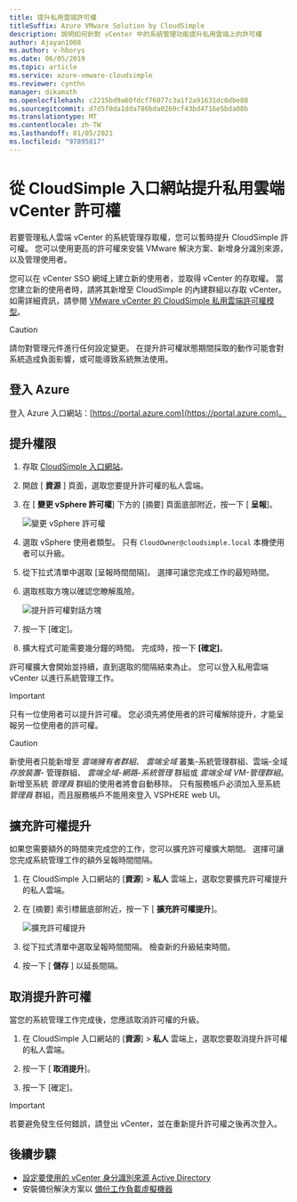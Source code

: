 ```yaml
---
title: 提升私用雲端許可權
titleSuffix: Azure VMware Solution by CloudSimple
description: 說明如何針對 vCenter 中的系統管理功能提升私用雲端上的許可權
author: Ajayan1008
ms.author: v-hborys
ms.date: 06/05/2019
ms.topic: article
ms.service: azure-vmware-cloudsimple
ms.reviewer: cynthn
manager: dikamath
ms.openlocfilehash: c2215bd9a60fdcf76077c3a1f2a91631dc0dbe88
ms.sourcegitcommit: d7d5f0da1dda786bda0260cf43bd4716e5bda08b
ms.translationtype: MT
ms.contentlocale: zh-TW
ms.lasthandoff: 01/05/2021
ms.locfileid: "97895817"
---
```

# <a name="escalate-private-cloud-vcenter-privileges-from-the-cloudsimple-portal"></a>從 CloudSimple 入口網站提升私用雲端 vCenter 許可權

若要管理私人雲端 vCenter 的系統管理存取權，您可以暫時提升 CloudSimple 許可權。  您可以使用更高的許可權來安裝 VMware 解決方案、新增身分識別來源，以及管理使用者。

您可以在 vCenter SSO 網域上建立新的使用者，並取得 vCenter 的存取權。  當您建立新的使用者時，請將其新增至 CloudSimple 的內建群組以存取 vCenter。  如需詳細資訊，請參閱 [VMware vCenter 的 CloudSimple 私用雲端許可權模型](./learn-private-cloud-permissions.md)。

> [!CAUTION]
> 請勿對管理元件進行任何設定變更。 在提升許可權狀態期間採取的動作可能會對系統造成負面影響，或可能導致系統無法使用。

## <a name="sign-in-to-azure"></a>登入 Azure

登入 Azure 入口網站：[https://portal.azure.com](https://portal.azure.com)。

## <a name="escalate-privileges"></a>提升權限

1. 存取 [CloudSimple 入口網站](access-cloudsimple-portal.md)。

2. 開啟 [ **資源** ] 頁面，選取您要提升許可權的私人雲端。

3. 在 [ **變更 vSphere 許可權**] 下方的 [摘要] 頁面底部附近，按一下 [ **呈報**]。

    ![變更 vSphere 許可權](media/escalate-private-cloud-privilege.png)

4. 選取 vSphere 使用者類型。  只有 `CloudOwner@cloudsimple.local` 本機使用者可以升級。

5. 從下拉式清單中選取 [呈報時間間隔]。 選擇可讓您完成工作的最短時間。

6. 選取核取方塊以確認您瞭解風險。

    ![提升許可權對話方塊](media/escalate-private-cloud-privilege-dialog.png)

7. 按一下 [確定]。

8. 擴大程式可能需要幾分鐘的時間。 完成時，按一下 **[確定]**。

許可權擴大會開始並持續，直到選取的間隔結束為止。  您可以登入私用雲端 vCenter 以進行系統管理工作。

> [!IMPORTANT]
> 只有一位使用者可以提升許可權。  您必須先將使用者的許可權解除提升，才能呈報另一位使用者的許可權。

> [!CAUTION]
> 新使用者只能新增至 *雲端擁有者群組*、 *雲端全域* 叢集-系統管理群組、雲端-全域 *存放裝置-* 管理群組、 *雲端全域-網路-系統管理* 群組或 *雲端全域 VM-管理群組*。  新增至系統 *管理員* 群組的使用者將會自動移除。  只有服務帳戶必須加入至系統 *管理員* 群組，而且服務帳戶不能用來登入 VSPHERE web UI。

## <a name="extend-privilege-escalation"></a>擴充許可權提升

如果您需要額外的時間來完成您的工作，您可以擴充許可權擴大期間。  選擇可讓您完成系統管理工作的額外呈報時間間隔。

1. 在 CloudSimple 入口網站的 [**資源**]  >  **私人** 雲端上，選取您要擴充許可權提升的私人雲端。

2. 在 [摘要] 索引標籤底部附近，按一下 [ **擴充許可權提升**]。

    ![擴充許可權提升](media/de-escalate-private-cloud-privilege.png)

3. 從下拉式清單中選取呈報時間間隔。 檢查新的升級結束時間。

4. 按一下 [ **儲存** ] 以延長間隔。

## <a name="de-escalate-privileges"></a>取消提升許可權

當您的系統管理工作完成後，您應該取消許可權的升級。  

1. 在 CloudSimple 入口網站的 [**資源**]  >  **私人** 雲端上，選取您要取消提升許可權的私人雲端。

2. 按一下 [ **取消提升**]。

3. 按一下 [確定]。

> [!IMPORTANT]
> 若要避免發生任何錯誤，請登出 vCenter，並在重新提升許可權之後再次登入。

## <a name="next-steps"></a>後續步驟

* [設定要使用的 vCenter 身分識別來源 Active Directory](./set-vcenter-identity.md)
* 安裝備份解決方案以 [備份工作負載虛擬機器](./backup-workloads-veeam.md)
